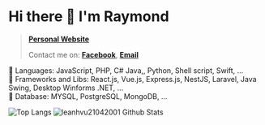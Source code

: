 # Hi there 👋 I'm Raymond
>  [**Personal Website**](https://nextjs-lavdev-portfolio.vercel.app/)
> 
> Contact me on: [**Facebook**](https://www.facebook.com/lavdev.fb), [**Email**](mailto:leanhvu21042001)

🌱 Languages: JavaScript, PHP, C# Java,, Python, Shell script, Swift, ...
<br/>
🌱 Frameworks and Libs: React.js, Vue.js, Express.js, NestJS, Laravel, Java Swing, Desktop Winforms .NET, ...
<br/>
🌱 Database: MYSQL, PostgreSQL, MongoDB, ...

![Top Langs](https://github-readme-stats.vercel.app/api/top-langs/?username=leanhvu21042001&layout=compact&theme=tokyonight)
![leanhvu21042001 Github Stats](https://github-readme-stats.vercel.app/api?username=leanhvu21042001&show_icons=true&theme=tokyonight)

<!--
## Current:
- [@CEHSOFT](https://cehsoft.com/)

## Companies worked:
- [@GoldenOwlAsia](https://goldenowl.asia/)
- [@MID](https://masothue.com/0312974791-cong-ty-tnhh-thuong-mai-dich-vu-mid)
- [@Prime Commerce Asia](https://www.primecommerce.asia/)
- [@RIVERCRANE VIETNAM](https://rivercrane.vn/)
- [@Freelancer](https://github.com/leanhvu21042001)
- [@CEH](https://cehsoft.com/gioi-thieu/)

> first site in my life: https://sites.google.com/view/vuladev/trang-chu

-->
